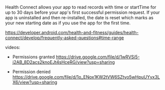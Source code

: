 Health Connect allows your app to read records with time or startTime for up to 30 days before your app's first successful permission request. If your app is uninstalled and then re-installed, the date is reset which marks as your new starting date as if you use the app for the first time.

https://developer.android.com/health-and-fitness/guides/health-connect/develop/frequently-asked-questions#time-range

videos:
- Permissions granted
https://drive.google.com/file/d/1wRVSi5-j2AB_8D2acs2knoEJt4sHceRG/view?usp=sharing

- Permission denied
https://drive.google.com/file/d/1o_ENox1KW2tVW6SZtyo5wHpuUYyx3LX6/view?usp=sharing
